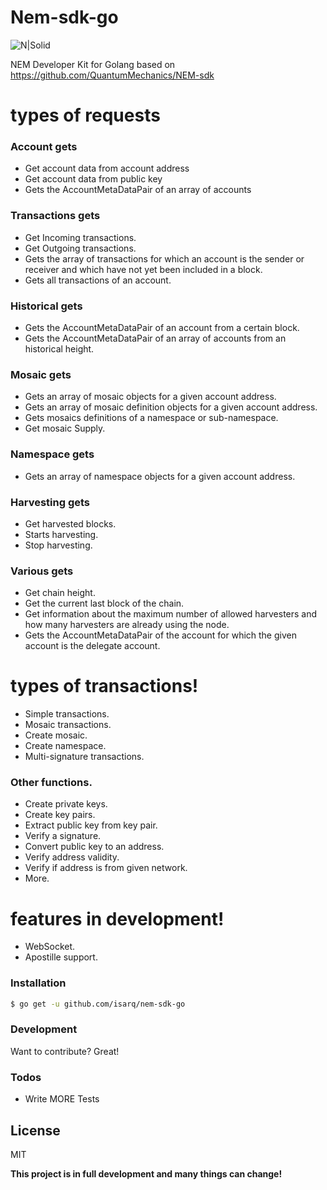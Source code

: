 # Nem-sdk-go 
![N|Solid](https://github.com/isarq/nem-sdk-go/blob/master/assets/tipo.jpg)

NEM Developer Kit for Golang based on https://github.com/QuantumMechanics/NEM-sdk

# types of requests
### Account gets
  - Get account data from account address
  - Get account data from public key
  - Gets the AccountMetaDataPair of an array of accounts
### Transactions gets
- Get Incoming transactions.
- Get Outgoing transactions.
- Gets the array of transactions for which an account is the sender or receiver
	and which have not yet been included in a block.
- Gets all transactions of an account.

### Historical gets
  - Gets the AccountMetaDataPair of an account from a certain block.
  - Gets the AccountMetaDataPair of an array of accounts from an historical height.
### Mosaic gets
  - Gets an array of mosaic objects for a given account address.
  - Gets an array of mosaic definition objects for a given account address.
  - Gets mosaics definitions of a namespace or sub-namespace.
  - Get mosaic Supply.
### Namespace gets
  - Gets an array of namespace objects for a given account address.
### Harvesting gets
  - Get harvested blocks.
  - Starts harvesting.
  - Stop harvesting.
### Various gets
  - Get chain height.
  - Get the current last block of the chain.
  - Get information about the maximum number of allowed harvesters and
	how many harvesters are already using the node.
  - Gets the AccountMetaDataPair of the account for which the given 
    account is the delegate account.
 
# types of transactions!
  - Simple transactions.
  - Mosaic transactions.
  - Create mosaic.
  - Create namespace.
  - Multi-signature transactions.
  ### Other functions.
 - Create private keys.
 - Create key pairs.
 - Extract public key from key pair.
 - Verify a signature.
 - Convert public key to an address.
 - Verify address validity.
 - Verify if address is from given network.
 - More.
# features in development!
  - WebSocket.
  - Apostille support.

### Installation

```sh
$ go get -u github.com/isarq/nem-sdk-go
```

### Development

Want to contribute? Great!


### Todos

 - Write MORE Tests

License
----

MIT


**This project is in full development and many things can change!**
